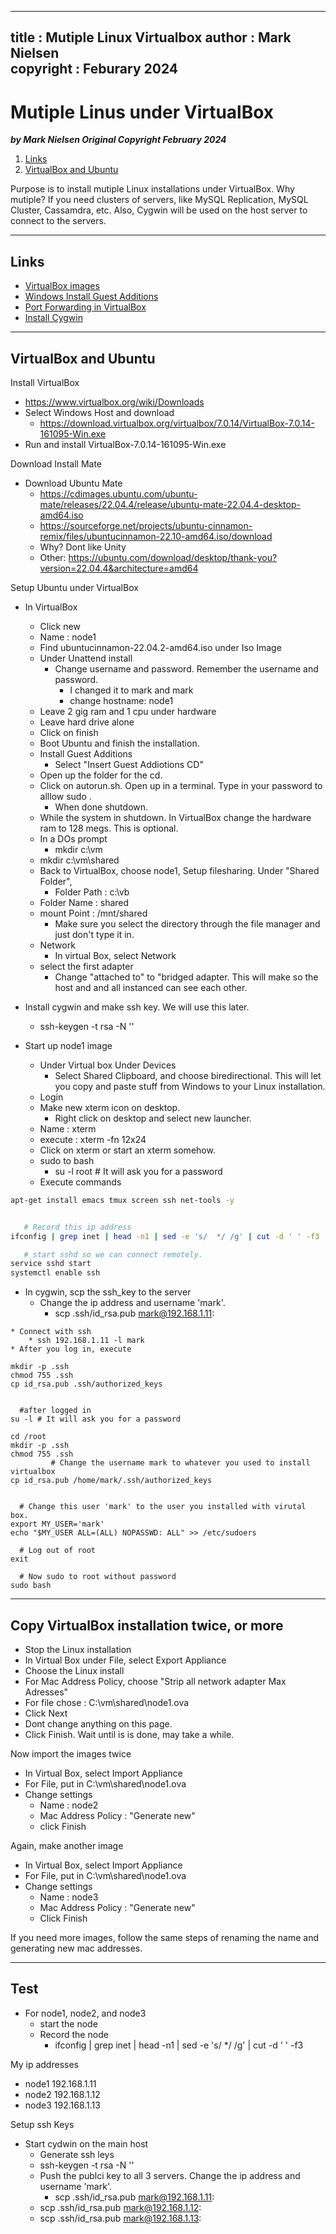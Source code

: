  
---
title : Mutiple Linux Virtualbox
author : Mark Nielsen  
copyright : Feburary 2024  
---


Mutiple Linus under VirtualBox
==============================

_**by Mark Nielsen
Original Copyright February 2024**_


1. [Links](#links)
2. [VirtualBox and Ubuntu](#v)

Purpose is to install mutiple Linux installations under VirtualBox. Why mutiple? If you need clusters of servers, like
MySQL Replication, MySQL Cluster, Cassamdra, etc. Also, Cygwin will be used on the host server to connect to the servers. 

* * *
<a name=Links></a>Links
-----
* [VirtualBox images](https://www.virtualbox.org/wiki/Downloads)
* [Windows Install Guest Additions](https://www.virtualbox.org/manual/ch04.html#additions-windows)
* [Port Forwarding in VirtualBox](https://www.howtogeek.com/122641/how-to-forward-ports-to-a-virtual-machine-and-use-it-as-a-server/#:~:text=To%20forward%20ports%20in%20VirtualBox%2C%20first%20open%20a%20virtual%20machine's,click%20the%20Port%20Forwarding%20button.)
* [Install Cygwin](https://www.cygwin.com/install.html)


* * *
<a name=v>VirtualBox and Ubuntu</a>
-----


Install VirtualBox
* https://www.virtualbox.org/wiki/Downloads
* Select Windows Host and download
    * https://download.virtualbox.org/virtualbox/7.0.14/VirtualBox-7.0.14-161095-Win.exe
* Run and install VirtualBox-7.0.14-161095-Win.exe

Download Install Mate
* Download Ubuntu Mate
  * https://cdimages.ubuntu.com/ubuntu-mate/releases/22.04.4/release/ubuntu-mate-22.04.4-desktop-amd64.iso
  * https://sourceforge.net/projects/ubuntu-cinnamon-remix/files/ubuntucinnamon-22.10-amd64.iso/download
  * Why? Dont like Unity
  * Other: https://ubuntu.com/download/desktop/thank-you?version=22.04.4&architecture=amd64

Setup Ubuntu under VirtualBox
* In VirtualBox
    * Click new
    * Name : node1
    * Find ubuntucinnamon-22.04.2-amd64.iso under Iso Image
    * Under Unattend install
         * Change username and password. Remember the username and password. 
             * I changed it to mark and mark
             * change hostname: node1
    * Leave 2 gig ram and 1 cpu under hardware
    * Leave hard drive alone
    * Click on finish
    * Boot Ubuntu and finish the installation. 
    * Install Guest Additions
        * Select "Insert Guest Addiotions CD"
	* Open up the folder for the cd.
	* Click on autorun.sh. Open up in a terminal. Type in your password to alllow sudo . 
        * When done shutdown.
    * While the system in shutdown. In VirtualBox change the hardware ram to 128 megs. This is optional.
    * In a DOs prompt
        * mkdir c:\vm
	* mkdir c:\vm\shared
    * Back to VirtualBox, choose node1, Setup filesharing. Under "Shared Folder",
        * Folder Path : c:\vb
	* Folder Name : shared
	* mount Point : /mnt/shared
        * Make sure you select the directory through the file manager and just don't type it in. 
    * Network
        * In virtual Box, select Network
	* select the first adapter
        * Change "attached to" to "bridged adapter. This will make so the host and and all instanced can see each other. 

* Install cygwin and make ssh key. We will use this later. 
    *  ssh-keygen -t rsa -N ''

* Start up node1 image
    * Under Virtual box Under Devices
        * Select Shared Clipboard, and choose biredirectional. This will let you copy and paste stuff from Windows to your Linux installation.  
    * Login
    * Make new xterm icon on desktop.
        * Right click on desktop and select new launcher.
	* Name : xterm
	* execute : xterm -fn 12x24
    * Click on xterm or start an xterm somehow. 	
    * sudo to bash
        * su -l root # It will ask you for a password
	* Execute commands
```bash
apt-get install emacs tmux screen ssh net-tools -y


   # Record this ip address
ifconfig | grep inet | head -n1 | sed -e 's/  */ /g' | cut -d ' ' -f3

   # start sshd so we can connect remotely. 
service sshd start
systemctl enable ssh
```
   * In cygwin, scp the ssh_key to the server
       * Change the ip address and username 'mark'.
           * scp .ssh/id_rsa.pub mark@192.168.1.11:

    * Connect with ssh
        * ssh 192.168.1.11 -l mark
    * After you log in, execute
```
mkdir -p .ssh
chmod 755 .ssh
cp id_rsa.pub .ssh/authorized_keys


  #after logged in
su -l # It will ask you for a password

cd /root
mkdir -p .ssh
chmod 755 .ssh
         # Change the username mark to whatever you used to install virtualbox
cp id_rsa.pub /home/mark/.ssh/authorized_keys


  # Change this user 'mark' to the user you installed with virutal box. 
export MY_USER='mark'
echo "$MY_USER ALL=(ALL) NOPASSWD: ALL" >> /etc/sudoers

  # Log out of root
exit

  # Now sudo to root without password
sudo bash

```
   
* * *
<a name=c>Copy VirtualBox installation twice, or more
-----
* Stop the Linux installation
* In Virtual Box under File, select Export Appliance
* Choose the Linux install
* For Mac Address Policy, choose "Strip all network adapter Max Adresses"
* For file chose : C:\vm\shared\node1.ova
* Click Next
* Dont change anything on this page.
* Click Finish. Wait until is is done, may take a while. 


Now import the images twice
* In Virtual Box, select Import Appliance
* For File, put in  C:\vm\shared\node1.ova
* Change settings
    * Name : node2
    * Mac Address Policy : "Generate new"
    * click Finish


Again, make another image
* In Virtual Box, select Import Appliance
* For File, put in  C:\vm\shared\node1.ova
* Change settings
    * Name : node3
    * Mac Address Policy : "Generate new"
    * Click Finish

If you need more images, follow the same steps of renaming the name and generating new mac addresses.

* * *
<a name=t></a>Test
-----
* For node1, node2, and node3
    * start the node
    * Record the node
        * ifconfig | grep inet | head -n1 | sed -e 's/  */ /g' | cut -d ' ' -f3

My ip addresses
* node1  192.168.1.11
* node2  192.168.1.12
* node3  192.168.1.13

Setup ssh Keys
* Start cydwin on the main host
    * Generate ssh leys
    * ssh-keygen -t rsa -N '' 
    * Push the publci key to all 3 servers. Change the ip address and username 'mark'.
        * scp .ssh/id_rsa.pub mark@192.168.1.11:
	* scp .ssh/id_rsa.pub mark@192.168.1.12:
	* scp .ssh/id_rsa.pub mark@192.168.1.13:
